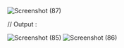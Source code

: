 

![Screenshot (87)](https://user-images.githubusercontent.com/108901980/233445140-b7c0e42e-2a08-4e83-b816-eb61013f68c3.png)




// Output : 



![Screenshot (85)](https://user-images.githubusercontent.com/108901980/233437530-abb47691-77ed-43b6-a216-740f6dffc94e.png)
![Screenshot (86)](https://user-images.githubusercontent.com/108901980/233437534-e4e90ef4-f6d5-47f3-a0f8-3e3c7621f2ef.png)
